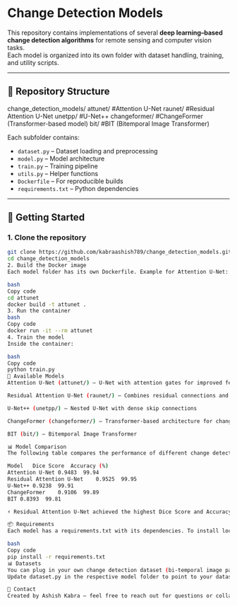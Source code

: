# Change Detection Models

This repository contains implementations of several **deep learning–based change detection algorithms** for remote sensing and computer vision tasks.  
Each model is organized into its own folder with dataset handling, training, and utility scripts.

---

## 📂 Repository Structure

change_detection_models/
attunet/   #Attention U-Net
raunet/   #Residual Attention U-Net
unetpp/   #U-Net++
changeformer/   #ChangeFormer (Transformer-based model)
bit/   #BIT (Bitemporal Image Transformer)

Each subfolder contains:
- `dataset.py` – Dataset loading and preprocessing  
- `model.py` – Model architecture  
- `train.py` – Training pipeline  
- `utils.py` – Helper functions  
- `Dockerfile` – For reproducible builds  
- `requirements.txt` – Python dependencies  

---

## 🚀 Getting Started

### 1. Clone the repository

```bash
git clone https://github.com/kabraashish789/change_detection_models.git
cd change_detection_models
2. Build the Docker image
Each model folder has its own Dockerfile. Example for Attention U-Net:

bash
Copy code
cd attunet
docker build -t attunet .
3. Run the container
bash
Copy code
docker run -it --rm attunet
4. Train the model
Inside the container:

bash
Copy code
python train.py
🧩 Available Models
Attention U-Net (attunet/) – U-Net with attention gates for improved feature selection

Residual Attention U-Net (raunet/) – Combines residual connections and attention

U-Net++ (unetpp/) – Nested U-Net with dense skip connections

ChangeFormer (changeformer/) – Transformer-based architecture for change detection

BIT (bit/) – Bitemporal Image Transformer

📊 Model Comparison
The following table compares the performance of different change detection models implemented in this repository:

Model	Dice Score	Accuracy (%)
Attention U-Net	0.9483	99.94
Residual Attention U-Net	0.9525	99.95
U-Net++	0.9238	99.91
ChangeFormer	0.9106	99.89
BIT	0.8393	99.81

⚡ Residual Attention U-Net achieved the highest Dice Score and Accuracy among the tested models.

📦 Requirements
Each model has a requirements.txt with its dependencies. To install locally (without Docker):

bash
Copy code
pip install -r requirements.txt
📊 Datasets
You can plug in your own change detection dataset (bi-temporal image pairs + labels).
Update dataset.py in the respective model folder to point to your dataset.

📧 Contact
Created by Ashish Kabra – feel free to reach out for questions or collaborations.
